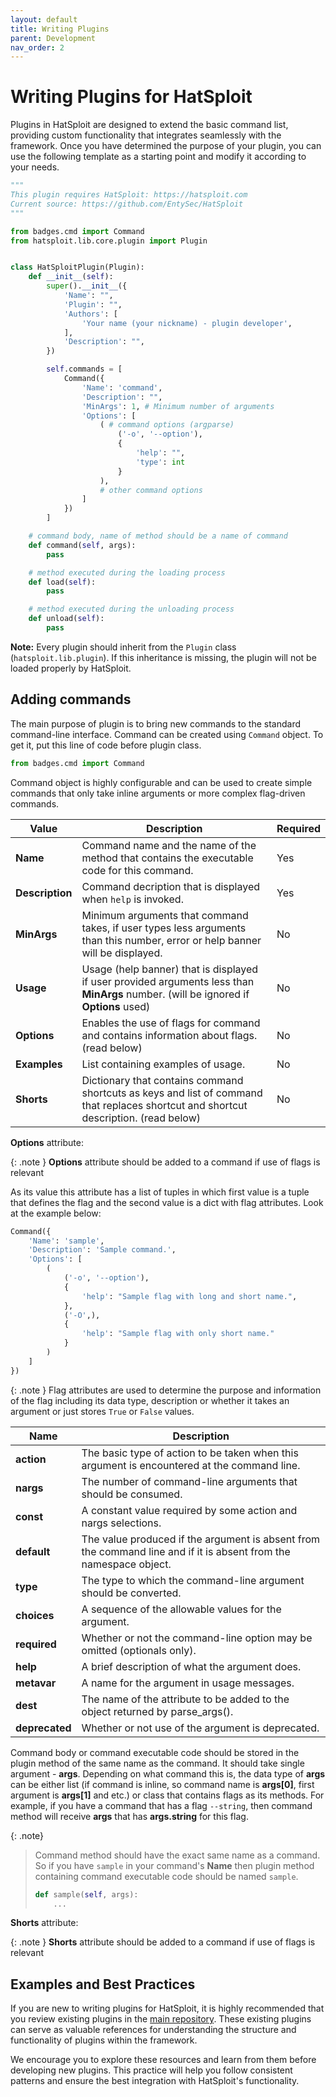 ```yaml
---
layout: default
title: Writing Plugins
parent: Development
nav_order: 2
---
```


# Writing Plugins for HatSploit

Plugins in HatSploit are designed to extend the basic command list, providing custom functionality that integrates seamlessly with the framework. Once you have determined the purpose of your plugin, you can use the following template as a starting point and modify it according to your needs.

```python
""" 
This plugin requires HatSploit: https://hatsploit.com
Current source: https://github.com/EntySec/HatSploit
""" 

from badges.cmd import Command
from hatsploit.lib.core.plugin import Plugin


class HatSploitPlugin(Plugin):
    def __init__(self):
        super().__init__({
            'Name': "",
            'Plugin': "",
            'Authors': [
                'Your name (your nickname) - plugin developer',
            ],
            'Description': "",
        })

        self.commands = [
            Command({
                'Name': 'command',
                'Description': "",
                'MinArgs': 1, # Minimum number of arguments
                'Options': [
                    ( # command options (argparse)
                        ('-o', '--option'),
                        {
                            'help': "",
                            'type': int
                        }
                    ),
                    # other command options
                ]
            })
        ]

    # command body, name of method should be a name of command
    def command(self, args):
        pass

    # method executed during the loading process
    def load(self):
        pass

    # method executed during the unloading process
    def unload(self):
        pass
```

**Note:** Every plugin should inherit from the `Plugin` class (`hatsploit.lib.plugin`). If this inheritance is missing, the plugin will not be loaded properly by HatSploit.

## Adding commands

The main purpose of plugin is to bring new commands to the standard command-line interface. Command can be created using `Command` object. To get it, put this line of code before plugin class.

```python
from badges.cmd import Command
```

Command object is highly configurable and can be used to create simple commands that only take inline arguments or more complex flag-driven commands.

| Value    | Description | Required |
|----------|-------------|----------|
| **Name** | Command name and the name of the method that contains the executable code for this command. | Yes |
| **Description** | Command decription that is displayed when `help` is invoked. | Yes |
| **MinArgs** | Minimum arguments that command takes, if user types less arguments than this number, error or help banner will be displayed. | No |
| **Usage** | Usage (help banner) that is displayed if user provided arguments less than **MinArgs** number. (will be ignored if **Options** used) | No |
| **Options** | Enables the use of flags for command and contains information about flags. (read below) | No |
| **Examples** | List containing examples of usage. | No |
| **Shorts** | Dictionary that contains command shortcuts as keys and list of command that replaces shortcut and shortcut description. (read below) | No |

**Options** attribute:

{: .note }
**Options** attribute should be added to a command if use of flags is relevant

As its value this attribute has a list of tuples in which first value is a tuple that defines the flag and the second value is a dict with flag attributes. Look at the example below:

```python
Command({
    'Name': 'sample',
    'Description': 'Sample command.',
    'Options': [
        (
            ('-o', '--option'),
            {
                'help': "Sample flag with long and short name.",
            },
            ('-O',),
            {
                'help': "Sample flag with only short name."
            }
        )
    ]
})
```

{: .note }
Flag attributes are used to determine the purpose and information of the flag including its data type, description or whether it takes an argument or just stores `True` or `False` values.

| Name       | Description |
|------------|-------------|
| **action** | The basic type of action to be taken when this argument is encountered at the command line. |
| **nargs** |The number of command-line arguments that should be consumed. |
| **const** | A constant value required by some action and nargs selections. |
| **default** | The value produced if the argument is absent from the command line and if it is absent from the namespace object. |
| **type** | The type to which the command-line argument should be converted. |
| **choices** | A sequence of the allowable values for the argument. |
| **required** | Whether or not the command-line option may be omitted (optionals only).
| **help** | A brief description of what the argument does. |
| **metavar** | A name for the argument in usage messages. |
| **dest** | The name of the attribute to be added to the object returned by parse_args(). |
| **deprecated** | Whether or not use of the argument is deprecated. |

Command body or command executable code should be stored in the plugin method of the same name as the command. It should take single argument - **args**. Depending on what command this is, the data type of **args** can be either list (if command is inline, so command name is **args[0]**, first argument is **args[1]** and etc.) or class that contains flags as its methods. For example, if you have a command that has a flag `--string`, then command method will receive **args** that has **args.string** for this flag.

{: .note}
> Command method should have the exact same name as a command. So if you have `sample` in your command's **Name** then plugin method containing command executable code should be named `sample`.
>
> ```python
> def sample(self, args):
>     ...
> ```
>

**Shorts** attribute:

{: .note }
**Shorts** attribute should be added to a command if use of flags is relevant

## Examples and Best Practices

If you are new to writing plugins for HatSploit, it is highly recommended that you review existing plugins in the [main repository](https://github.com/EntySec/HatSploit/tree/main/hatsploit/plugins). These existing plugins can serve as valuable references for understanding the structure and functionality of plugins within the framework.

We encourage you to explore these resources and learn from them before developing new plugins. This practice will help you follow consistent patterns and ensure the best integration with HatSploit's functionality.
